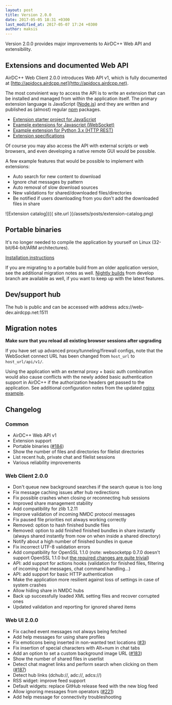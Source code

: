 ```yaml
---
layout: post
title: Version 2.0.0
date: 2017-05-05 18:31 +0300
last_modified_at: 2017-05-07 17:24 +0300
author: maksis
---
```


Version 2.0.0 provides major improvements to AirDC++ Web API and extensibility.

<!--more-->

## Extensions and documented Web API

AirDC++ Web Client 2.0.0 introduces Web API v1, which is fully documented at [http://apidocs.airdcpp.net](http://apidocs.airdcpp.net).

The most convinient way to access the API is to write an extension that can be installed and managed from within the application itself. The primary extension language is JavaScript ([Node.js](https://nodejs.org)) and they are written and published as (almost) regular [npm](https://www.npmjs.com) packages.

- [Extension starter project for JavaScript](https://github.com/airdcpp-web/airdcpp-create-extension)
- [Example extensions for Javascript (WebSocket)](https://github.com/airdcpp-web/airdcpp-extension-js/tree/master/examples)
- [Example extension for Python 3.x (HTTP REST)](https://github.com/airdcpp-web/airdcpp-example-python-extension)
- [Extension specifications](https://github.com/airdcpp-web/airdcpp-extensions)

Of course you may also access the API with external scripts or web browsers, and even developing a native remote GUI would be possible.

A few example features that would be possible to implement with extensions:

- Auto search for new content to download
- Ignore chat messages by pattern
- Auto removal of slow download sources
- New validations for shared/downloaded files/directories
- Be notified if users downloading from you don't add the downloaded files in share

![Extension catalog]({{ site.url }}/assets/posts/extension-catalog.png)



## Portable binaries

It's no longer needed to compile the application by yourself on Linux (32-bit/64-bit/ARM architectures).

[Installation instructions](/docs/installation/linux-binaries.html)

If you are migrating to a portable build from an older application version, see the additional migration notes as well. [Nightly builds](http://web-builds.airdcpp.net/develop/) from develop branch are available as well, if you want to keep up with the latest features.


## Dev/support hub

The hub is public and can be accessed with address adcs://web-dev.airdcpp.net:1511


## Migration notes

**Make sure that you reload all existing browser sessions after upgrading**

If you have set up advanced proxy/tunneling/firewall configs, note that the WebSocket connect URL has been changed from `host_url` to `host_url/api/v1/`.

Using the application with an external proxy + basic auth combination would also cause conflicts with the newly added basic authentication support in AirDC++ if the authorization headers get passed to the application. See additional configuration notes from the updated [nginx example](https://airdcpp-web.github.io/docs/advanced/nginx-setup.html).


## Changelog

### Common

- AirDC++ Web API v1
- Extension support
- Portable binaries ([#184](https://github.com/airdcpp-web/airdcpp-webclient/issues/184))
- Show the number of files and directories for filelist directories
- List recent hub, private chat and filelist sessions
- Various reliability improvements

### Web Client 2.0.0

- Don't queue new background searches if the search queue is too long
- Fix message caching issues after hub redirections
- Fix possible crashes when closing or reconnecting hub sessions
- Improved share management stability
- Add compatibility for zlib 1.2.11
- Improve validation of incoming NMDC protocol messages
- Fix paused file priorities not always working correctly
- Removed: option to hash finished bundle files
- Removed: option to add finished finished bundles in share instantly (always shared instantly from now on when inside a shared directory)
- Notify about a high number of finished bundles in queue
- Fix incorrect UTF-8 validation errors
- Add compatibility for OpenSSL 1.1.0 (note: websocketpp 0.7.0 doesn't support OpenSSL 1.1.0 but [the required changes are quite trivial](https://github.com/zaphoyd/websocketpp/pull/600))
- API: add support for actions hooks (validation for finished files, filtering of incoming chat messages, chat command handling...)
- API: add support for basic HTTP authentication
- Make the application more resilient against loss of settings in case of system crashes
- Allow hiding share in NMDC hubs
- Back up successfully loaded XML setting files and recover corrupted ones
- Updated validation and reporting for ignored shared items

### Web UI 2.0.0

- Fix cached event messages not always being fetched
- Add help messages for using share profiles
- Fix emoticons being inserted in non-wanted text locations ([#3](https://github.com/airdcpp-web/airdcpp-webclient/issues/3))
- Fix insertion of special characters with Alt+num in chat tabs
- Add an option to set a custom background image URL ([#183](https://github.com/airdcpp-web/airdcpp-webclient/issues/183))
- Show the number of shared files in userlist
- Detect chat magnet links and perform search when clicking on them ([#187](https://github.com/airdcpp-web/airdcpp-webclient/issues/187))
- Detect hub links (dchub://, adc://, adcs://)
- RSS widget: improve feed support
- Default widgets: replace GitHub release feed with the new blog feed
- Allow ignoring messages from operators ([#221](https://github.com/airdcpp-web/airdcpp-webclient/issues/221))
- Add help message for connectivity troubleshooting